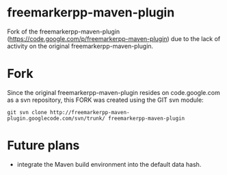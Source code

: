 freemarkerpp-maven-plugin
=========================

Fork of the freemarkerpp-maven-plugin (https://code.google.com/p/freemarkerpp-maven-plugin)
due to the lack of activity on the original freemarkerpp-maven-plugin.

# Fork

  Since the original freemarkerpp-maven-plugin resides on code.google.com as a svn repository, this FORK was 
  created using the GIT svn module:

    git svn clone http://freemarkerpp-maven-plugin.googlecode.com/svn/trunk/ freemarkerpp-maven-plugin



# Future plans

  * integrate the Maven build environment into the default data hash.
